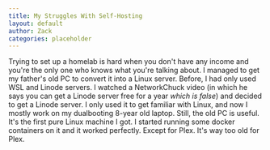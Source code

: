 ```yaml
---
title: My Struggles With Self-Hosting
layout: default
author: Zack
categories: placeholder
---
```


Trying to set up a homelab is hard when you don't have any income and you're the only one who knows what you're talking about. I managed to get my father's old PC to convert it into a Linux server. Before, I had only used WSL and Linode servers. I watched a NetworkChuck video (in which he says you can get a Linode server free for a year <em>which is false</em>) and decided to get a Linode server. I only used it to get familiar with Linux, and now I mostly work on my dualbooting 8-year old laptop. Still, the old PC is useful. It's the first pure Linux machine I got. I started running some docker containers on it and it worked perfectly. Except for Plex. It's way too old for Plex. 
